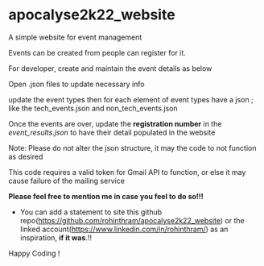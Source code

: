 # apocalyse2k22_website

A simple website for event management

Events can be created from people can register for it.

For developer, create and maintain the event details as below

Open .json files to update necessary info

update the event types
then for each element of event types
have a json ; like the tech_events.json and non_tech_events.json

Once the events are over, update the **registration number** in the *event_results.json* to have their detail populated in the website

Note: Please do not alter the json structure, it may the code to not function as desired

This code requires a valid token for Gmail API to function, or else it may cause failure of the mailing service 


**Please feel free to mention me in case you feel to do so!!!**
- You can add a statement to site this github repo(https://github.com/rohinthram/apocalyse2k22_website) or the linked account(https://www.linkedin.com/in/rohinthram/) as an inspiration, **if it was**.!!

Happy Coding !
